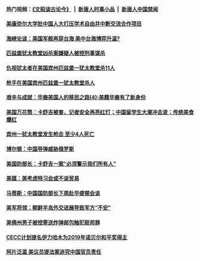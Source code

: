 #### 热门视频：[《文昭谈古论今》](https://github.com/gfw-breaker/wenzhao/blob/master/README.md?t=10281533) &nbsp;|&nbsp; [新唐人时事小品](https://github.com/gfw-breaker/ntdtv-comedy/blob/master/README.md?t=10281533) &nbsp;|&nbsp; [新唐人中国禁闻](https://github.com/gfw-breaker/ntdtv-news/blob/master/README.md?t=10281533)

#### [美康奈尔大学批中国人大打压学术自由并中断交流合作项目](../pages/zg_yre_rvq/4632463.md?t=10281533) 

#### [海峡论谈：美国军舰再穿台海 美中台海博弈升温?](../pages/zg_yre_rvq/4632446.md?t=10281533) 

#### [匹兹堡犹太教堂凶杀案嫌疑人被控刑事谋杀](../pages/zg_yre_rvq/4632406.md?t=10281533) 

#### [仇视犹太者在美国宾州匹兹堡一犹太教堂杀11人](../pages/zg_yre_rvq/4631907.md?t=10281533) 

#### [枪手在美国宾州匹兹堡一犹太教堂杀人](../pages/zg_yre_rvq/4631889.md?t=10281533) 

#### [艰辛与成就：华裔美国人的移民之路(4):美籍华裔有了新身份](../pages/zg_yre_rvq/4631838.md?t=10281533) 

#### [美国万花筒：卡舒吉被害，记者安全再亮红灯；中国留学生大潮冲击波；传统美食爆红](../pages/zg_yre_rvq/4631784.md?t=10281533) 

#### [宾州一犹太教堂发生枪击 至少4人死亡 ](../pages/zg_yre_rvq/4631753.md?t=10281533) 

#### [博尔顿：中国导弹威胁俄罗斯](../pages/zg_yre_rvq/4631697.md?t=10281533) 

#### [美国防部长：卡舒吉一案“必须警示我们所有人”](../pages/zg_yre_rvq/4631626.md?t=10281533) 

#### [美媒：美考虑特习会或不谈贸易](../pages/zg_yre_rvq/4631529.md?t=10281533) 

#### [马蒂斯：中国国防部长下周赴华盛顿会谈](../pages/zg_yre_rvq/4631505.md?t=10281533) 

#### [美军将领：朝鲜半岛外交进展导致军方“不安”](../pages/zg_yre_rvq/4631486.md?t=10281533) 

#### [美佛州男子被控寄送炸弹邮包触犯联邦罪](../pages/zg_yre_rvq/4631468.md?t=10281533) 

#### [CECC计划提名伊力哈木为2019年诺贝尔和平奖得主](../pages/zg_yre_rvq/4631121.md?t=10281533) 

#### [阿片泛滥 美议员提法案追究中国官员责任](../pages/zg_yre_rvq/4631045.md?t=10281533) 

